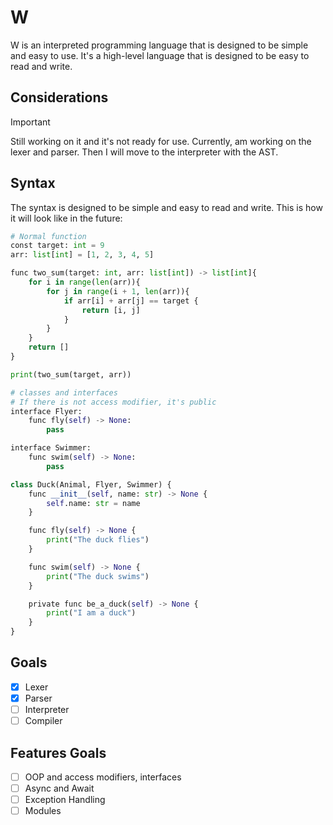 # W

W is an interpreted programming language that is designed to be simple and easy to use. It's a high-level language that is designed to be easy to read and write.

## Considerations

> [!IMPORTANT]
> Still working on it and it's not ready for use.
> Currently, am working on the lexer and parser. Then I will move to the interpreter with the AST.

## Syntax

The syntax is designed to be simple and easy to read and write. This is how it will look like in the future:

```python
# Normal function
const target: int = 9
arr: list[int] = [1, 2, 3, 4, 5]

func two_sum(target: int, arr: list[int]) -> list[int]{
    for i in range(len(arr)){
        for j in range(i + 1, len(arr)){
            if arr[i] + arr[j] == target {
                return [i, j]
            }
        }
    }
    return []
}

print(two_sum(target, arr))

# classes and interfaces
# If there is not access modifier, it's public
interface Flyer:
    func fly(self) -> None:
        pass

interface Swimmer:
    func swim(self) -> None:
        pass

class Duck(Animal, Flyer, Swimmer) {
    func __init__(self, name: str) -> None {
        self.name: str = name
    }

    func fly(self) -> None {
        print("The duck flies")
    }

    func swim(self) -> None {
        print("The duck swims")
    }

    private func be_a_duck(self) -> None {
        print("I am a duck")
    }
}
```

## Goals

-   [x] Lexer
-   [x] Parser
-   [ ] Interpreter
-   [ ] Compiler

## Features Goals

-   [ ] OOP and access modifiers, interfaces
-   [ ] Async and Await
-   [ ] Exception Handling
-   [ ] Modules
